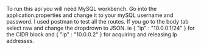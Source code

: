 To run this api you will need MySQL workbench. Go into the application.properties and change it to your mySQL username and password.
I used postman to test all the routes. If you go to the body tab select raw and change the dropdrown to JSON.
ie {
"ip" : "10.0.0.1/24"
}
for the CIDR block
and 
{
"ip" : "10.0.0.2"
}
for acquiring and releasing Ip addresses.
